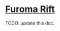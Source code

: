 # [Furoma Rift](https://www.mousehuntgame.com/preferences.php?tab=mousehunt-improved-settings#mousehunt-improved-settings-location-hud)

TODO: update this doc.
